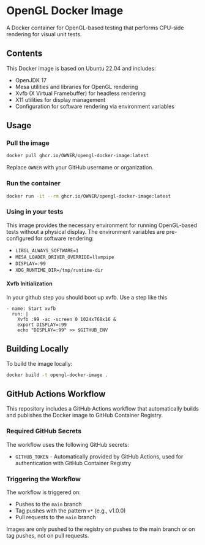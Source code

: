 # OpenGL Docker Image

A Docker container for OpenGL-based testing that performs CPU-side rendering for visual unit tests.

## Contents

This Docker image is based on Ubuntu 22.04 and includes:

- OpenJDK 17
- Mesa utilities and libraries for OpenGL rendering
- Xvfb (X Virtual Framebuffer) for headless rendering
- X11 utilities for display management
- Configuration for software rendering via environment variables

## Usage

### Pull the image

```bash
docker pull ghcr.io/OWNER/opengl-docker-image:latest
```

Replace `OWNER` with your GitHub username or organization.

### Run the container

```bash
docker run -it --rm ghcr.io/OWNER/opengl-docker-image:latest
```

### Using in your tests

This image provides the necessary environment for running OpenGL-based tests without a physical display. The environment variables are pre-configured for software rendering:

- `LIBGL_ALWAYS_SOFTWARE=1`
- `MESA_LOADER_DRIVER_OVERRIDE=llvmpipe`
- `DISPLAY=:99`
- `XDG_RUNTIME_DIR=/tmp/runtime-dir`

#### Xvfb Initialization

In your github step you should boot up xvfb. Use a step like this

    - name: Start xvfb
      run: |
        Xvfb :99 -ac -screen 0 1024x768x16 &
        export DISPLAY=:99
        echo "DISPLAY=:99" >> $GITHUB_ENV

## Building Locally

To build the image locally:

```bash
docker build -t opengl-docker-image .
```

## GitHub Actions Workflow

This repository includes a GitHub Actions workflow that automatically builds and publishes the Docker image to GitHub Container Registry.

### Required GitHub Secrets

The workflow uses the following GitHub secrets:

- `GITHUB_TOKEN` - Automatically provided by GitHub Actions, used for authentication with GitHub Container Registry

### Triggering the Workflow

The workflow is triggered on:
- Pushes to the `main` branch
- Tag pushes with the pattern `v*` (e.g., v1.0.0)
- Pull requests to the `main` branch

Images are only pushed to the registry on pushes to the main branch or on tag pushes, not on pull requests.
